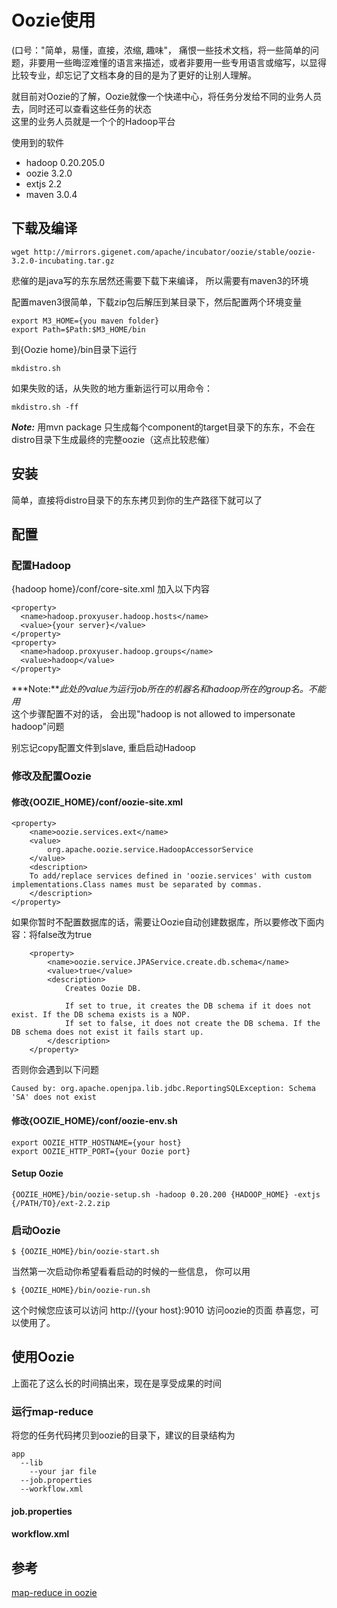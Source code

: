 # Oozie使用
(口号："简单，易懂，直接，浓缩, 趣味"， 痛恨一些技术文档，将一些简单的问题，非要用一些晦涩难懂的语言来描述，或者非要用一些专用语言或缩写，以显得比较专业，却忘记了文档本身的目的是为了更好的让别人理解。

就目前对Oozie的了解，Oozie就像一个快递中心，将任务分发给不同的业务人员去，同时还可以查看这些任务的状态    
这里的业务人员就是一个个的Hadoop平台   


使用到的软件

- hadoop 0.20.205.0
- oozie  3.2.0
- extjs  2.2
- maven  3.0.4

## 下载及编译
	wget http://mirrors.gigenet.com/apache/incubator/oozie/stable/oozie-3.2.0-incubating.tar.gz

悲催的是java写的东东居然还需要下载下来编译， 所以需要有maven3的环境

配置maven3很简单，下载zip包后解压到某目录下，然后配置两个环境变量

	export M3_HOME={you maven folder}
	export Path=$Path:$M3_HOME/bin

到{Oozie home}/bin目录下运行

	mkdistro.sh

如果失败的话，从失败的地方重新运行可以用命令：      

	mkdistro.sh -ff

***Note:*** 用mvn package 只生成每个component的target目录下的东东，不会在distro目录下生成最终的完整oozie（这点比较悲催）

## 安装

简单，直接将distro目录下的东东拷贝到你的生产路径下就可以了


## 配置
### 配置Hadoop
{hadoop home}/conf/core-site.xml 加入以下内容

	<property>
	  <name>hadoop.proxyuser.hadoop.hosts</name>
	  <value>{your server}</value>
	</property>
	<property>
	  <name>hadoop.proxyuser.hadoop.groups</name>
	  <value>hadoop</value>
	</property>

***Note:***此处的value为运行job所在的机器名和hadoop所在的group名。不能用*     
这个步骤配置不对的话， 会出现"hadoop is not allowed to impersonate hadoop"问题

别忘记copy配置文件到slave, 重启启动Hadoop

### 修改及配置Oozie

#### 修改{OOZIE_HOME}/conf/oozie-site.xml

	<property>
		<name>oozie.services.ext</name>
		<value>
			org.apache.oozie.service.HadoopAccessorService
		</value>
		<description>
		To add/replace services defined in 'oozie.services' with custom implementations.Class names must be separated by commas.
		</description>
	</property>



如果你暂时不配置数据库的话，需要让Oozie自动创建数据库，所以要修改下面内容：将false改为true

		<property>
		    <name>oozie.service.JPAService.create.db.schema</name>
		    <value>true</value>
		    <description>
		        Creates Oozie DB.

		        If set to true, it creates the DB schema if it does not exist. If the DB schema exists is a NOP.
		        If set to false, it does not create the DB schema. If the DB schema does not exist it fails start up.
		    </description>
		</property>

否则你会遇到以下问题 

	Caused by: org.apache.openjpa.lib.jdbc.ReportingSQLException: Schema 'SA' does not exist

#### 修改{OOZIE_HOME}/conf/oozie-env.sh

	export OOZIE_HTTP_HOSTNAME={your host}
	export OOZIE_HTTP_PORT={your Oozie port}


#### Setup Oozie

	{OOZIE_HOME}/bin/oozie-setup.sh -hadoop 0.20.200 {HADOOP_HOME} -extjs {/PATH/TO}/ext-2.2.zip

### 启动Oozie

	$ {OOZIE_HOME}/bin/oozie-start.sh

当然第一次启动你希望看看启动的时候的一些信息， 你可以用

	$ {OOZIE_HOME}/bin/oozie-run.sh	

这个时候您应该可以访问 http://{your host}:9010 访问oozie的页面
恭喜您，可以使用了。

## 使用Oozie
上面花了这么长的时间搞出来，现在是享受成果的时间

### 运行map-reduce

将您的任务代码拷贝到oozie的目录下，建议的目录结构为

	app    
	  --lib    
	    --your jar file   
	  --job.properties    
	  --workflow.xml   

#### job.properties


#### workflow.xml


## 参考

[map-reduce in oozie](http://incubator.apache.org/oozie/map-reduce-cookbook.html)
